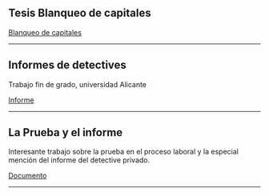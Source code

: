 ## Tesis Blanqueo de capitales 

[Blanqueo de capitales](aca/4_5769301441252427581.pdf)

___

## Informes de detectives
Trabajo fin de grado, universidad Alicante  

[Informe](http://hdl.handle.net/10045/56007)

___

## La Prueba y el informe

Interesante trabajo sobre la prueba en el proceso laboral y la especial mención del informe del detective privado. 

[Documento](aca/4_6015054444817811190.pdf)

___